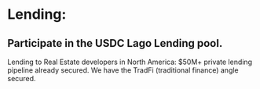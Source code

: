 # Lending:

## Participate in the USDC Lago Lending pool.

Lending to Real Estate developers in North America: $50M+ private lending pipeline already secured. We have the TradFi (traditional finance) angle secured.
